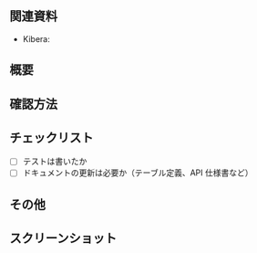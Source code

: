## 関連資料

- Kibera:

## 概要

<!-- このプルリクエストでやったことをざっくり書く -->

## 確認方法

<!-- レビュアーに確認して欲しい状態の再現方法、対象のURL・ユーザーなど -->
<!-- マイグレーション、Rakeタスクなどを実行する必要があれば書く -->
<!-- 確認して欲しいURLは、curl '対象URL' のように記載する-->

## チェックリスト

- [ ] テストは書いたか
- [ ] ドキュメントの更新は必要か（テーブル定義、API 仕様書など）

## その他

## スクリーンショット
